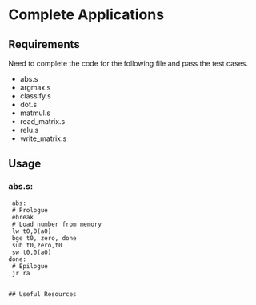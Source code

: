 # Complete Applications


## Requirements
Need to complete the code for the following file and pass the test cases.
- abs.s
- argmax.s
- classify.s
- dot.s
- matmul.s
- read_matrix.s
- relu.s
- write_matrix.s


## Usage
### abs.s:
   ```risc-v
    abs:
    # Prologue
    ebreak
    # Load number from memory
    lw t0,0(a0)
    bge t0, zero, done
    sub t0,zero,t0
    sw t0,0(a0)
done:
    # Epilogue
    jr ra


## Useful Resources



